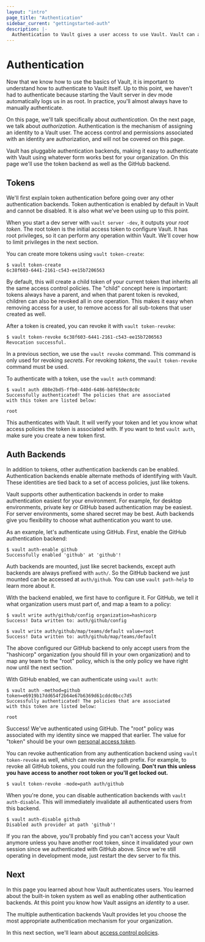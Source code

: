 ```yaml
---
layout: "intro"
page_title: "Authentication"
sidebar_current: "gettingstarted-auth"
description: |-
  Authentication to Vault gives a user access to use Vault. Vault can authenticate using multiple methods.
---
```


# Authentication

Now that we know how to use the basics of Vault, it is important to understand
how to authenticate to Vault itself. Up to this point, we haven't had to
authenticate because starting the Vault server in dev mode automatically logs
us in as root. In practice, you'll almost always have to manually authenticate.

On this page, we'll talk specifically about _authentication_. On the next
page, we talk about _authorization_.
Authentication is the mechanism of assigning an identity to a Vault user.
The access control and permissions associated with an identity are
authorization, and will not be covered on this page.

Vault has pluggable authentication backends, making it easy to authenticate
with Vault using whatever form works best for your organization. On this page
we'll use the token backend as well as the GitHub backend.

## Tokens

We'll first explain token authentication before going over any other
authentication backends. Token authentication is enabled by default in
Vault and cannot be disabled. It is also what we've been using up to this
point.

When you start a dev server with `vault server -dev`, it outputs your
_root token_. The root token is the initial access token to configure Vault.
It has root privileges, so it can perform any operation within Vault.
We'll cover how to limit privileges in the next section.

You can create more tokens using `vault token-create`:

```
$ vault token-create
6c38f603-6441-2161-c543-ee15b7206563
```

By default, this will create a child token of your current token that
inherits all the same access control policies. The "child" concept here
is important: tokens always have a parent, and when that parent token is
revoked, children can also be revoked all in one operation. This makes it
easy when removing access for a user, to remove access for all sub-tokens
that user created as well.

After a token is created, you can revoke it with `vault token-revoke`:

```
$ vault token-revoke 6c38f603-6441-2161-c543-ee15b7206563
Revocation successful.
```

In a previous section, we use the `vault revoke` command. This command
is only used for revoking _secrets_. For revoking _tokens_, the
`vault token-revoke` command must be used.

To authenticate with a token, use the `vault auth` command:

```
$ vault auth d08e2bd5-ffb0-440d-6486-b8f650ec8c0c
Successfully authenticated! The policies that are associated
with this token are listed below:

root
```

This authenticates with Vault. It will verify your token and let you know
what access policies the token is associated with. If you want to test
`vault auth`, make sure you create a new token first.

## Auth Backends

In addition to tokens, other authentication backends can be enabled.
Authentication backends enable alternate methods of identifying with Vault.
These identities are tied back to a set of access policies, just like tokens.

Vault supports other authentication backends in order to make authentication
easiest for your environment. For example, for desktop environments,
private key or GitHub based authentication may be easiest. For server
environments, some shared secret may be best. Auth backends give you
flexibility to choose what authentication you want to use.

As an example, let's authenticate using GitHub. First, enable the
GitHub authentication backend:

```
$ vault auth-enable github
Successfully enabled 'github' at 'github'!
```

Auth backends are mounted, just like secret backends, except auth
backends are always prefixed with `auth/`. So the GitHub backend we just
mounted can be accessed at `auth/github`. You can use `vault path-help` to
learn more about it.

With the backend enabled, we first have to configure it. For GitHub,
we tell it what organization users must part of, and map a team to a policy:

```
$ vault write auth/github/config organization=hashicorp
Success! Data written to: auth/github/config

$ vault write auth/github/map/teams/default value=root
Success! Data written to: auth/github/map/teams/default
```

The above configured our GitHub backend to only accept users from the
"hashicorp" organization (you should fill in your own organization)
and to map any team to the "root" policy, which is the only policy we have
right now until the next section.

With GitHub enabled, we can authenticate using `vault auth`:

```
$ vault auth -method=github token=e6919b17dd654f2b64e67b6369d61cddc0bcc7d5
Successfully authenticated! The policies that are associated
with this token are listed below:

root
```

Success! We've authenticated using GitHub. The "root" policy was associated
with my identity since we mapped that earlier. The value for "token" should be your own
[personal access token](https://help.github.com/articles/creating-an-access-token-for-command-line-use/).

You can revoke authentication from any authentication backend using
`vault token-revoke` as well, which can revoke any path prefix. For
example, to revoke all GitHub tokens, you could run the following.
**Don't run this unless you have access to another root token or you'll
get locked out.**

```
$ vault token-revoke -mode=path auth/github
```

When you're done, you can disable authentication backends with
`vault auth-disable`. This will immediately invalidate all authenticated
users from this backend.

```
$ vault auth-disable github
Disabled auth provider at path 'github'!
```

If you ran the above, you'll probably find you can't access your Vault
anymore unless you have another root token, since it invalidated your
own session since we authenticated with GitHub above. Since we're still
operating in development mode, just restart the dev server to fix this.

## Next

In this page you learned about how Vault authenticates users. You learned
about the built-in token system as well as enabling other authentication
backends. At this point you know how Vault assigns an _identity_ to
a user.

The multiple authentication backends Vault provides let you choose the
most appropriate authentication mechanism for your organization.

In this next section, we'll learn about
[access control policies](/intro/getting-started/acl.html).
